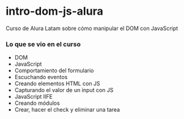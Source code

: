 # intro-dom-js-alura
Curso de Alura Latam sobre cómo manipular el DOM con JavaScript

### Lo que se vio en el curso

- DOM
- JavaScript
- Comportamiento del formulario
- Escuchando eventos
- Creando elementos HTML con JS
- Capturando el valor de un input con JS
- JavaScript IIFE
- Creando módulos
- Crear, hacer el check y eliminar una tarea
